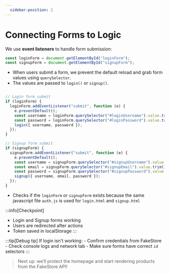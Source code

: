 ```yaml
---
  sidebar-position: 2
---
```



# Connecting Forms to Logic

We use **event listeners** to handle form submission:

```js
const loginForm = document.getElementById("loginForm");
const signupForm = document.getElementById("signupForm");
```

- When users submit a form, we prevent the default reload and grab form values using `querySelector`.
- The values are passed to `login()` or `signup()`.

```js

// Login form submit
if (loginForm) {
  loginForm.addEventListener("submit", function (e) {
    e.preventDefault();
    const username = loginForm.querySelector("#loginUsername").value.trim();
    const password = loginForm.querySelector("#loginPassword").value.trim();
    login({ username, password });
  });
}

// Signup form submit
if (signupForm) {
  signupForm.addEventListener("submit", function (e) {
    e.preventDefault();
    const username = signupForm.querySelector("#signupUsername").value.trim();
    const email = signupForm.querySelector("#signupEmail").value.trim();
    const password = signupForm.querySelector("#signupPassword").value.trim();
    signup({ username, email, password });
  });
}
```
- Checks if the `loginForm` or `signupForm` exists because the same javascript file `auth.js` is used for `login.html` and `signup.html`

:::info[Checkpoint]
 - Login and Signup forms working
 - Users are redirected after actions
 - Token saved in localStorage
 :::

 :::tip[Debug tip]
If login isn't working:
    - Confirm credentials from FakeStore
    - Check console logs and network tab
    - Make sure forms have correct `id` selectors
:::

> Next up: we’ll protect the homepage and start rendering products from the FakeStore API!
